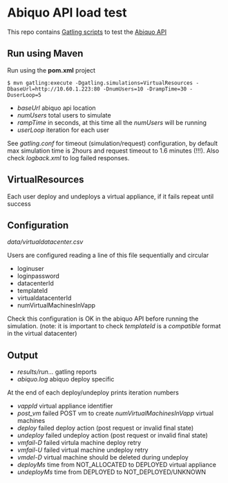Abiquo API load test
====================

This repo contains [Gatling scripts](https://github.com/excilys/gatling) to test the [Abiquo API](http://community.abiquo.com/display/ABI20/API+Reference)

Run using Maven
------------------

Run using the __pom.xml__ project

````
$ mvn gatling:execute -Dgatling.simulations=VirtualResources -DbaseUrl=http://10.60.1.223:80 -DnumUsers=10 -DrampTime=30 -DuserLoop=5
````

* *baseUrl* abiquo api location
* *numUsers* total users to simulate
* *rampTime* in seconds, at this time all the _numUsers_ will be running
* *userLoop* iteration for each user

See _gatling.conf_ for timeout (simulation/request) configuration, by default max simulation time is 2hours and request timeout to 1.6 minutes (!!!). Also check _logback.xml_ to log failed responses.


VirtualResources
----------------

Each user deploy and undeploys a virtual appliance, if it fails repeat until success

Configuration
-------------

_data/virtualdatacenter.csv_

Users are configured reading a line of this file sequentially and circular

* loginuser
* loginpassword
* datacenterId
* templateId
* virtualdatacenterId
* numVirtualMachinesInVapp

Check this configuration is OK in the abiquo API before running the simulation. (note: it is important to check _templateId_ is a *compatible* format in the virtual datacenter)


Output
------
* _results/run..._ gatling reports
* _abiquo.log_ abiquo deploy specific

At the end of each deploy/undeploy prints iteration numbers

* *vappId* virtual appliance identifier
* *post_vm* failed POST vm to create _numVirtualMachinesInVapp_ virtual machines
* *deploy* failed deploy action (post request or invalid final state)
* *undeploy* failed undeploy action (post request or invalid final state)
* *vmfail-D* failed virtula machine deploy retry
* *vmfail-U* failed virtual machine undeploy retry
* *vmdel-D* virtual machine should be deleted during undeploy
* *deployMs* time from NOT_ALLOCATED to DEPLOYED virtual appliance
* *undeployMs* time from DEPLOYED to NOT_DEPLOYED/UNKNOWN
